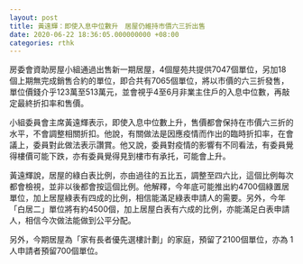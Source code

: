 ```yaml
---
layout: post
title: 黃遠輝：即使入息中位數升　居屋仍維持市價六三折出售
date: 2020-06-22 18:36:05.000000000 +08:00
categories: rthk
---
```


房委會資助房屋小組通過出售新一期居屋，4個屋苑共提供7047個單位，另加18個上期無完成銷售合約的單位，即合共有7065個單位，將以市價的六三折發售，單位價錢介乎123萬至513萬元，並會視乎4至6月非業主住戶的入息中位數，再敲定最終折扣率和售價。

小組委員會主席黃遠輝表示，即使入息中位數上升，售價都會保持在市價六三折的水平，不會調整相關折扣。他說，有關做法是因應疫情而作出的臨時折扣率，在會議上，委員對此做法表示讚賞。他又說，委員對疫情的影響有不同看法，有委員覺得樓價可能下跌，亦有委員覺得見到樓市有承托，可能會上升。　

黃遠輝說，居屋的綠白表比例，亦由過往的五比五，調整至四六比，這個比例每次都會檢視，並非以後都會按這個比例。他解釋，今年底可能推出約4700個綠置居單位，加上居屋綠表有四成的比例，相信能滿足綠表申請人的需要。另外，今年「白居二」單位將有約4500個，加上居屋白表有六成的比例，亦能滿足白表申請人，相信今次做法能做到公平分配。

另外，今期居屋為「家有長者優先選樓計劃」的家庭，預留了2100個單位，亦為 1人申請者預留700個單位。
